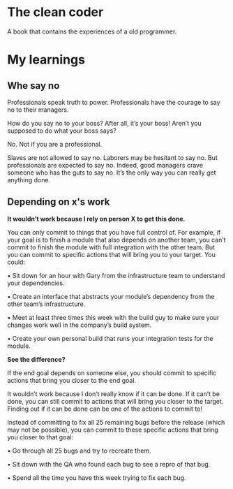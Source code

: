 # The clean coder

A book that contains the experiences of a old programmer.

# My learnings

## Whe say no

Professionals speak truth to power. Professionals have the courage to say no to
their managers.

How do you say no to your boss? After all, it’s your boss! Aren’t you supposed to
do what your boss says?

No. Not if you are a professional.

Slaves are not allowed to say no. Laborers may be hesitant to say no. But
professionals are expected to say no. Indeed, good managers crave someone who
has the guts to say no. It’s the only way you can really get anything done.

## Depending on x's work

**It wouldn’t work because I rely on person X to get this done.**

You can only commit to things that you have full control of. For example, if
your goal is to finish a module that also depends on another team, you can’t
commit to finish the module with full integration with the other team. But
you can commit to specific actions that will bring you to your target. You
could:

• Sit down for an hour with Gary from the infrastructure team to understand
your dependencies.

• Create an interface that abstracts your module’s dependency from the other
team’s infrastructure.

• Meet at least three times this week with the build guy to make sure your
changes work well in the company’s build system.

• Create your own personal build that runs your integration tests for the
module.

**See the difference?**

If the end goal depends on someone else, you should commit to specific actions
that bring you closer to the end goal.

It wouldn’t work because I don’t really know if it can be done.
If it can’t be done, you can still commit to actions that will bring you closer
to the target. Finding out if it can be done can be one of the actions to
commit to!

Instead of committing to fix all 25 remaining bugs before the release (which
may not be possible), you can commit to these specific actions that bring you
closer to that goal:

• Go through all 25 bugs and try to recreate them.

• Sit down with the QA who found each bug to see a repro of that bug.

• Spend all the time you have this week trying to fix each bug.